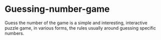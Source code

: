 # Guessing-number-game
Guess the number of the game is a simple and interesting, interactive puzzle game, in various forms, the rules usually around guessing specific numbers.
